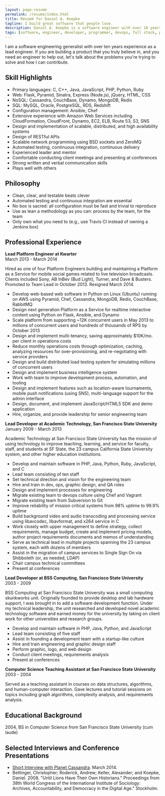 ```yaml
---
layout: page-resume
permalink: /resume/index.html
title: Résumé for Daniel A. Koepke
tagline: I build great software that people love.
description: Daniel A. Koepke is a software engineer with over 10 years of experience. This is his résumé.
tags: [software, engineer, developer, programmer, devops, full stack, platform, backend, front end, python, aws, nosql, ruby, c, c++, javascript, java, scalability, high availability, architecture, lean, agile, scrum, distributed computing, algorithms, cloud computing]
---
```


I am a software engineering generalist with over ten years experience as a lead engineer. If you are building a product that you truly believe in, and you need an engineer to help out, let's talk about the problems you're trying to solve and how I can contribute.

## Skill Highlights

* Primary languages: C, C++, Java, JavaScript, PHP, Python, Ruby
* Web: Flask, Pyramid, Sinatra, Express (Node.js), jQuery, HTML, CSS
* NoSQL: Cassandra, CouchBase, Dynamo, MongoDB, Redis
* SQL: MySQL, Oracle, PostgreSQL, RDS, Redshift
* Configuration management: Ansible, Chef
* Extensive experience with Amazon Web Services including CloudFormation, CloudFront, Dynamo, EC2, ELB, Route 53, S3, SNS
* Design and implementation of scalable, distributed, and high availability systems
* Design of RESTful APIs
* Scalable network programming using BSD sockets and ZeroMQ
* Automated testing, continuous integration, continuous delivery
* Experienced leader and mentor
* Comfortable conducting client meetings and presenting at conferences
* Strong written and verbal communication skills
* Plays well with others

## Philosophy

* Clean, clear, and testable beats clever
* Automated testing and continuous integration are essential
* No box is sacred: all configuration must be fast and trivial to reproduce
* Use as lean a methodology as you can: process by the team, for the team
* Only own what you need to (e.g., use Travis CI instead of owning a Jenkins box)

## Professional Experience

**Lead Platform Engineer at Kwarter**<br>
March 2013 - March 2014

Hired as one of four Platform Engineers building and maintaining a Platform as a Service for mobile social games related to live television broadcasts. Clients included Sony, AB InBev (Bud Light), Turner, and Dave & Busters. Promoted to Team Lead in October 2013. Resigned March 2014.

* Develop web-based web software in Python on Linux (Ubuntu) running on AWS using Pyramid, Chef, Cassandra, MongoDB, Redis, CouchBase, RabbitMQ
* Design next generation Platform as a Service for realtime interactive content using Python on Flask, Ansible, and Dynamo
* Scale platform from supporting ~12K concurrent users in May 2013 to millions of concurrent users and hundreds of thousands of RPS by October 2013
* Design and implement multi-tenancy, saving approximately $10K/mo. per client in operations costs
* Reduce monthly operations costs through optimization, caching, analyzing resources for over-provisioning, and re-negotiating with service providers
* Design and build distributed load testing system for simulating millions of concurrent users
* Design and implement business intelligence system
* Work with team to improve development process, automation, and tooling
* Design and implement features such as location-aware tournaments, mobile push notifications (using SNS), multi-language support for the admin interface
* Design, document, and implement JavaScript/HTML5 SDK and demo application
* Hire, organize, and provide leadership for senior engineering team

**Lead Developer at Academic Technology, San Francisco State University**<br>
January 2009 - March 2013

Academic Technology at San Francisco State University has the mission of using technology to improve teaching, learning, and service for faculty, staff, and students at SF State, the 23 campus California State University system, and other higher education institutions.

* Develop and maintain software in PHP, Java, Python, Ruby, JavaScript, and C
* Lead team consisting of ten staff
* Set technical direction and vision for the engineering team
* Hire and train in dev, ops, graphic design, and QA roles
* Design and implement processes for engineering
* Migrate existing team to devops culture using Chef and Vagrant
* Migrate existing team from Subversion to Git
* Improve reliability of mission critical systems from 98% uptime to 99.9% uptime
* Build background video and audio transcoding and processing service using libavcodec, libavformat, and x264 service in C
* Work closely with upper management to define strategy, collect requirements, manage budget, create and implement pricing models, author project requirements documents and memos of understanding
* Serve as technical lead in multiple projects spanning the 23 campus system, each with dozens of members
* Assist in the migration of campus services to Single Sign On via Shibboleth (or, as needed, LDAP)
* Chair campus technical committees
* Present at conferences

**Lead Developer at BSS Computing, San Francisco State University**<br>
2003 - 2009

BSS Computing at San Francisco State University was a small computing skunkworks unit. Originally founded to provide desktop and lab hardware support, I was brought in to add a software development function. Under my technical leadership, the unit researched and developed novel academic technology software and earned money for the university by taking on client work for other universities and research groups.

* Develop and maintain software in PHP, Java, Python, and JavaScript
* Lead team consisting of five staff
* Assist in founding a development team with a startup-like culture
* Hire and train engineering and graphic design staff
* Perform graphic, logo, and web design
* Conduct client meetings, requirements analysis
* Present at conferences

**Computer Science Teaching Assistant at San Francisco State University**<br>
2003 - 2004

Served as a teaching assistant in courses on data structures, algorithms, and human-computer interaction. Gave lectures and tutorial sessions on topics including graph algorithms, complexity analysis, and requirements analysis.

## Educational Background

2004, BS in Computer Science from San Francisco State University (cum laude)

## Selected Interviews and Conference Presentations

* [Short Interview with Planet Cassandra](http://planetcassandra.org/blog/post/kwarter-brings-gamification-to-live-television-in-real-time-with-apache-cassandra/). March 2014.
* Bettinger, Christopher; Roderick, Andrew; Keller, Alexander; and Koepke, Daniel. 2008. "Until Lions Have Their Own Historians." Proceedings from 38th World Congress of the International Institute of Sociology: Archives, Accountability, and Democracy in the Digital Age." Stockholm.
